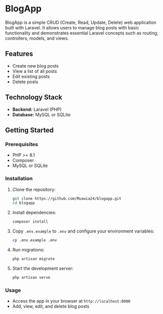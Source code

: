 # BlogApp

BlogApp is a simple CRUD (Create, Read, Update, Delete) web application built with Laravel. It allows users to manage blog posts with basic functionality and demonstrates essential Laravel concepts such as routing, controllers, models, and views.

## Features

- Create new blog posts
- View a list of all posts
- Edit existing posts
- Delete posts

## Technology Stack

- **Backend:** Laravel (PHP)
- **Database:** MySQL or SQLite

## Getting Started

### Prerequisites

- PHP >= 8.1
- Composer
- MySQL or SQLite

### Installation

1. Clone the repository:
    ```bash
    git clone https://github.com/Muawia24/blogapp.git
    cd blogapp
    ```

2. Install dependencies:
    ```bash
    composer install
    ```

3. Copy `.env.example` to `.env` and configure your environment variables:
    ```bash
    cp .env.example .env
    ```

4. Run migrations:
    ```bash
    php artisan migrate
    ```

5. Start the development server:
    ```bash
    php artisan serve
    ```

### Usage

- Access the app in your browser at `http://localhost:8000`
- Add, view, edit, and delete blog posts
